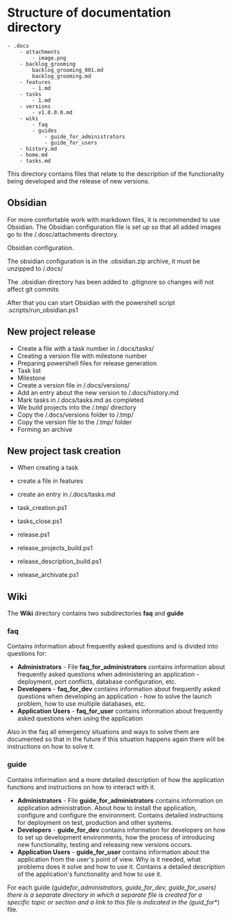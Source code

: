 # Structure of documentation directory

```
- .docs
	- attachments
		- image.png
	- backlog_grooming
		backlog_grooming_001.md
		backlog_grooming.md
	- features
		- 1.md
	- tasks
		- 1.md
	- versions
		- v1.0.0.0.md
    - wiki
        - faq
        - guides
            - guide_for_administrators
            - guide_for_users
	- history.md
	- home.md
	- tasks.md
```

This directory contains files that relate to the description of the functionality being developed and the release of new versions.

## Obsidian

For more comfortable work with markdown files, it is recommended to use Obsidian.
The Obsidian configuration file is set up so that all added images go to the /.dosc/attachments directory.

Obsidian configuration.

The obsidian configuration is in the .obsidian.zip archive, it must be unzipped to /.docs/

The .obsidian directory has been added to .gitignore so changes will not affect git commits

After that you can start Obsidian with the powershell script .scripts/run_obsidian.ps1

## New project release

- Create a file with a task number in /.docs/tasks/
- Creating a version file with milestone number
- Preparing powershell files for release generation
- Task list
- Milestone
- Create a version file in /.docs/versions/
- Add an entry about the new version to /.docs/history.md
- Mark tasks in /.docs/tasks.md as completed
- We build projects into the /.tmp/ directory
- Copy the /.docs/versions folder to /.tmp/
- Copy the version file to the /.tmp/ folder
- Forming an archive

## New project task creation

- When creating a task

- create a file in features
- create an entry in /.docs/tasks.md

- task_creation.ps1
- tasks_close.ps1
- release.ps1
- release_projects_build.ps1
- release_description_build.ps1
- release_archivate.ps1

## Wiki

The **Wiki** directory contains two subdirectories **faq** and **guide**

### faq

Contains information about frequently asked questions and is divided into questions for:

- **Administrators** - File **faq_for_administrators** contains information about frequently asked questions when administering an application - deployment, port conflicts, database configuration, etc.
- **Developers** - **faq_for_dev** contains information about frequently asked questions when developing an application - how to solve the launch problem, how to use multiple databases, etc.
- **Application Users** - **faq_for_user** contains information about frequently asked questions when using the application

Also in the faq all emergency situations and ways to solve them are documented so that in the future if this situation happens again there will be instructions on how to solve it.

### guide

Contains information and a more detailed description of how the application functions and instructions on how to interact with it.

- **Administrators** - File **guide_for_administrators** contains information on application administration. About how to install the application, configure and configure the environment. Contains detailed instructions for deployment on test, production and other systems.
- **Developers** - **guide_for_dev** contains information for developers on how to set up development environments, how the process of introducing new functionality, testing and releasing new versions occurs.
- **Application Users** - **guide_for_user** contains information about the application from the user's point of view. Why is it needed, what problems does it solve and how to use it. Contains a detailed description of the application's functionality and how to use it.

For each guide (guide*for_administrators, guide_for_dev, guide_for_users) there is a separate directory in which a separate file is created for a specific topic or section and a link to this file is indicated in the (guid_for*\*) file.
